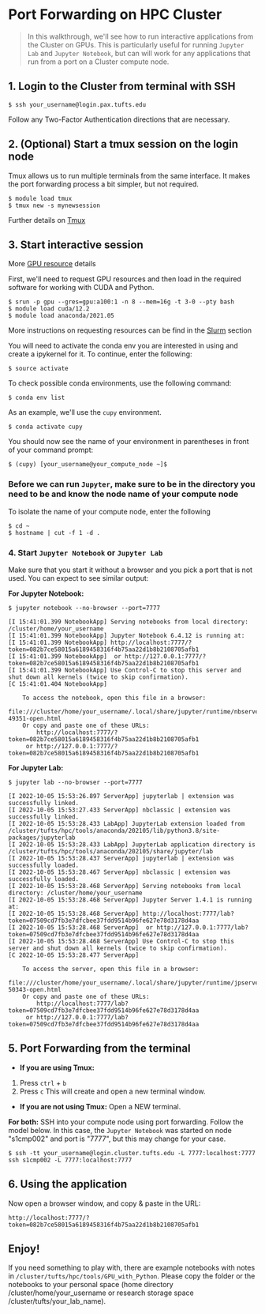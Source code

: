 # Port Forwarding on HPC Cluster

> In this walkthrough, we'll see how to run interactive applications from the Cluster on GPUs.
> This is particularly useful for running `Jupyter Lab` and `Jupyter Notebook`, but can will work for any applications that run from a port on a Cluster compute node.

## 1. Login to the Cluster from terminal with SSH

```
$ ssh your_username@login.pax.tufts.edu
```

Follow any Two-Factor Authentication directions that are necessary.

## 2. (Optional) Start a tmux session on the login node

Tmux allows us to run multiple terminals from the same interface. It makes the port forwarding process a bit simpler, but not required.

```
$ module load tmux
$ tmux new -s mynewsession
```

Further details on [Tmux](../application/30-tmux)

## 3. Start interactive session

More [GPU resource](../Compute/GPU.md) details

First, we'll need to request GPU resources and then load in the required software for working with CUDA and Python.

```
$ srun -p gpu --gres=gpu:a100:1 -n 8 --mem=16g -t 3-0 --pty bash
$ module load cuda/12.2
$ module load anaconda/2021.05
```

More instructions on requesting resources can be find in the [Slurm](../slurm/index) section

You will need to activate the conda env you are interested in using and create a ipykernel for it. To continue, enter the following:

```
$ source activate
```

To check possible conda environments, use the following command:

```
$ conda env list
```

As an example, we'll use the `cupy` environment.

```
$ conda activate cupy
```

You should now see the name of your environment in parentheses in front of your command prompt:

```
$ (cupy) [your_username@your_compute_node ~]$
```

### Before we can run `Jupyter`, make sure to be in the directory you need to be and know the node name of your compute node

To isolate the name of your compute node, enter the following

```
$ cd ~
$ hostname | cut -f 1 -d .
```

### 4. Start `Jupyter Notebook` or `Jupyter Lab`

Make sure that you start it without a browser and you pick a port that is not used. You can expect to see similar output:

**For Jupyter Notebook:**

```
$ jupyter notebook --no-browser --port=7777

[I 15:41:01.399 NotebookApp] Serving notebooks from local directory: /cluster/home/your_username
[I 15:41:01.399 NotebookApp] Jupyter Notebook 6.4.12 is running at:
[I 15:41:01.399 NotebookApp] http://localhost:7777/?token=082b7ce58015a6189458316f4b75aa22d1b8b2108705afb1
[I 15:41:01.399 NotebookApp]  or http://127.0.0.1:7777/?token=082b7ce58015a6189458316f4b75aa22d1b8b2108705afb1
[I 15:41:01.399 NotebookApp] Use Control-C to stop this server and shut down all kernels (twice to skip confirmation).
[C 15:41:01.404 NotebookApp]

    To access the notebook, open this file in a browser:
        file:///cluster/home/your_username/.local/share/jupyter/runtime/nbserver-49351-open.html
    Or copy and paste one of these URLs:
        http://localhost:7777/?token=082b7ce58015a6189458316f4b75aa22d1b8b2108705afb1
     or http://127.0.0.1:7777/?token=082b7ce58015a6189458316f4b75aa22d1b8b2108705afb1
```

**For Jupyter Lab:**

```
$ jupyter lab --no-browser --port=7777

[I 2022-10-05 15:53:26.897 ServerApp] jupyterlab | extension was successfully linked.
[I 2022-10-05 15:53:27.433 ServerApp] nbclassic | extension was successfully linked.
[I 2022-10-05 15:53:28.433 LabApp] JupyterLab extension loaded from /cluster/tufts/hpc/tools/anaconda/202105/lib/python3.8/site-packages/jupyterlab
[I 2022-10-05 15:53:28.433 LabApp] JupyterLab application directory is /cluster/tufts/hpc/tools/anaconda/202105/share/jupyter/lab
[I 2022-10-05 15:53:28.437 ServerApp] jupyterlab | extension was successfully loaded.
[I 2022-10-05 15:53:28.467 ServerApp] nbclassic | extension was successfully loaded.
[I 2022-10-05 15:53:28.468 ServerApp] Serving notebooks from local directory: /cluster/home/your_username
[I 2022-10-05 15:53:28.468 ServerApp] Jupyter Server 1.4.1 is running at:
[I 2022-10-05 15:53:28.468 ServerApp] http://localhost:7777/lab?token=07509cd7fb3e7dfcbee37fdd9514b96fe627e78d3178d4aa
[I 2022-10-05 15:53:28.468 ServerApp]  or http://127.0.0.1:7777/lab?token=07509cd7fb3e7dfcbee37fdd9514b96fe627e78d3178d4aa
[I 2022-10-05 15:53:28.468 ServerApp] Use Control-C to stop this server and shut down all kernels (twice to skip confirmation).
[C 2022-10-05 15:53:28.477 ServerApp]

    To access the server, open this file in a browser:
        file:///cluster/home/your_username/.local/share/jupyter/runtime/jpserver-50343-open.html
    Or copy and paste one of these URLs:
        http://localhost:7777/lab?token=07509cd7fb3e7dfcbee37fdd9514b96fe627e78d3178d4aa
     or http://127.0.0.1:7777/lab?token=07509cd7fb3e7dfcbee37fdd9514b96fe627e78d3178d4aa
```

## 5. Port Forwarding from the terminal

- **If you are using Tmux:**

1. Press `ctrl` + `b`
1. Press `c`
   This will create and open a new terminal window.

- **If you are not using Tmux:**
  Open a NEW terminal.

**For both:**
SSH into your compute node using port forwarding. Follow the model below. In this case, the `Jupyter Notebook` was started on node "s1cmp002" and port is "7777", but this may change for your case.

```
$ ssh -tt your_username@login.cluster.tufts.edu -L 7777:localhost:7777 ssh s1cmp002 -L 7777:localhost:7777
```

## 6. Using the application

Now open a browser window, and copy & paste in the URL:

```
http://localhost:7777/?token=082b7ce58015a6189458316f4b75aa22d1b8b2108705afb1
```

## Enjoy!

If you need something to play with, there are example notebooks with notes in `/cluster/tufts/hpc/tools/GPU_with_Python`. Please copy the folder or the notebooks to your personal space (home directory /cluster/home/your_username or research storage space /cluster/tufts/your_lab_name).
